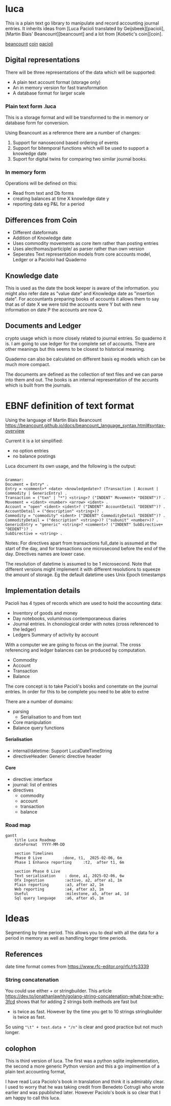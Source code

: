 # luca

This is a plain text go library to manipulate and record accounting journal entries. It
inherits ideas from [Luca Pacioli translated by Geijsbeek][pacioli], [Martin Blais' Beancount][beancount] and a lot from [Kobetic's coin][coin].

[beancount](https://beancount.github.io/docs/beancount_language_syntax.html#accounts)
[coin](https://github.com/drummonds/luca/internal)
[pacioli](https://archive.org/details/ancientdoubleent00geijuoft)

## Digital representations

There will be three representations of the data which will be supported:

- A plain text account format (storage only)
- An in memory version for fast transformation
- A database format for larger scale

### Plain text form .luca

This is a storage format and will be transformed to the in memory or database
form for conversion.

Using Beancount as a reference there are a number of changes:

1. Support for nanosecond based ordering of events
2. Support for bitemporal functions which will be used to support a knowledge date
3. Suport for digital twins for comparing two similar journal books.

### In memory form

Operations will be defined on this:

- Read from text and Db forms
- creating balances at time X knowledge date y
- reporting data eg P&L for a period

## Differences from Coin

- Different dateformats
- Addition of Knowledge date
- Uses commodity movements as core item rather than posting entries
- Uses alecthomas/participle/ as parser rather than own version
- Seperates Text representation models from core accounts model, Ledger or a Pacioloi had Quaderno

## Knowledge date

This is used as the date the book keeper is aware of the information. you might also refer date as
"value date" and Knowledge date as "insertion date". For accountants preparing books of accounts it
allows them to say that as of date X we were told the accounts were Y but with new information on date P
the accounts are now Q.

## Documents and Ledger

crypto usage which is more closely related to journal entries. So quaderno it is.
I am going to use ledger for the complete set of accounts. There are other meanings but this seems to be closest
to historical meaning.

Quaderno can also be calculated on different basis eg models which can be much more compact.

The documents are defined as the collection of text files and we can parse into them and out. The books
is an internal representation of the accunts which is built from the journals.

# EBNF definition of text format

Using the language of Martin Blais Beancount https://beancount.github.io/docs/beancount_language_syntax.html#syntax-overview

Current it is a lot simplified:

- no option entries
- no balance postings

Luca document its own usage, and the following is the output:

```ebnf

Grammar:
Document = Entry* .
Entry = <comment>* <date> <knowledgedate>? (Transaction | Account | Commodity | GenericEntry) .
Transaction = ("txn" | "*") <string>? ("INDENT" Movement+ "DEDENT")? .
Movement = <ident> <number> <arrow> <ident> .
Account = "open" <ident> <ident>? ("INDENT" AccountDetail "DEDENT")? .
AccountDetail = ("description" <string>)? .
Commodity = "commodity" <ident> ("INDENT" CommodityDetail "DEDENT")? .
CommodityDetail = ("description" <string>)? ("subunit" <number>)? .
GenericEntry = "generic" <string>? <comment>? ("INDENT" SubDirective+ "DEDENT")? .
SubDirective = <string> .
```

Notes:
For directives apart from transactions full_date is assumed at the start of the day, and for transactions one microsecond before the end of the day.
Directives names are lower case.

The resolution of datetime is assumed to be 1 microsecond. Note that different versions might
implement it with different resolutions to squeeze the amount of storage. Eg the default
datetime uses Unix Epoch timestamps

## Implementation details

Pacioli has 4 types of records which are used to hold the accounting data:

- Inventory of goods and money
- Day notebooks, voluminous contemporaneous diaries
- Journal entries. In chonological order with notes (cross referenced to the ledger)
- Ledgers Summary of activity by account

With a computer we are going to focus on the journal. The cross referencing and ledger balances can
be produced by computation.

- Commodity
- Account
- Transaction
- Balance

The core concept is to take Pacioli's books and conentate on the journal entries. In order for this
to be complete you need to be able to extne

There are a number of domains:

- parsing
  - Serialisation to and from text
- Core manipulation
- Balance query functions

#### Serialisation

- internal/datetime: Support LucaDateTimeString
- directiveHeader: Generic directive header

#### Core

- directive: interface
- journal: list of entries
- directives
  - commodity
  - account
  - transaction
  - balance

### Road map

```mermaid
gantt
    title Luca Roadmap
    dateFormat  YYYY-MM-DD

    section Timelines
    Phase 0 Live         :done, t1,  2025-02-06, 6m
    Phase 1 Enhance reporting     :t2,  after t1, 6m

    section Phase 0 Live
    Text serialisation    : done, a1, 2025-02-06, 6w
    Ofx Ingestion         :active, a2, after a1, 1m
    Plain reporting       :a3, after a2, 1m
    Web reporting         :a4, after a3, 1m
    Useful                :milestone, a5, after a4, 1d
    Sql query language    :a6, after a5, 1m

```

# Ideas

Segmenting by time period. This allows you to deal with all the data for a period in memory
as well as handling longer time periods.

## References

date time format comes from https://www.rfc-editor.org/rfc/rfc3339

### String concatenation

You could use either + or stringbuilder. This article https://dev.to/jonathanlawhh/golang-string-concatenation-what-how-why-3fcd
shows that for adding 2 strings both methods are fast but

- is twice as fast. However by the time you get to 10 strings stringbuilder is twice as fast.

So using `"\t" + test.data + "/n"` is clear and good practice but not much longer.

## colophon

This is third version of luca. The first was a python sqlite implementation, the second a
more generic Python version and this a go implmention of a plain text accounting format,

I have read Luca Paciolo's book in translation and think it is admirably clear. I used to
worry that he was taking credit from Benedeto Cotrugli who wrote earlier and was ppublished
later. However Paciolo's book is so clear that I am happy to call this luca.

